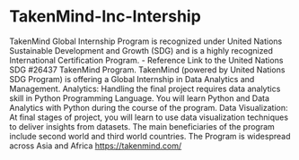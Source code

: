 # TakenMind-Inc-Intership
TakenMind Global Internship Program is recognized under United Nations Sustainable Development and Growth (SDG) and is a highly recognized International Certification Program. - Reference Link to the United Nations SDG #26437 TakenMind Program.
TakenMind (powered by United Nations SDG Program) is offering a Global Internship in Data Analytics and Management.
Analytics: Handling the final project requires data analytics skill in Python Programming Language. You will learn Python and Data Analytics with Python during the course of the program.
Data Visualization: At final stages of project, you will learn to use data visualization techniques to deliver insights from datasets.
The main beneficiaries of the program include second world and third world countries. The Program is widespread across Asia and Africa https://takenmind.com/

